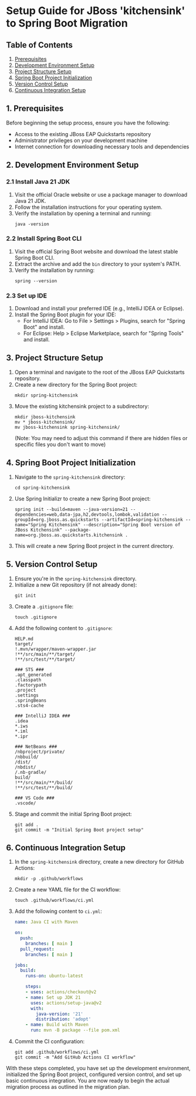 
# Setup Guide for JBoss 'kitchensink' to Spring Boot Migration

## Table of Contents
1. [Prerequisites](#prerequisites)
2. [Development Environment Setup](#development-environment-setup)
3. [Project Structure Setup](#project-structure-setup)
4. [Spring Boot Project Initialization](#spring-boot-project-initialization)
5. [Version Control Setup](#version-control-setup)
6. [Continuous Integration Setup](#continuous-integration-setup)

## 1. Prerequisites <a name="prerequisites"></a>

Before beginning the setup process, ensure you have the following:

- Access to the existing JBoss EAP Quickstarts repository
- Administrator privileges on your development machine
- Internet connection for downloading necessary tools and dependencies

## 2. Development Environment Setup <a name="development-environment-setup"></a>

### 2.1 Install Java 21 JDK

1. Visit the official Oracle website or use a package manager to download Java 21 JDK.
2. Follow the installation instructions for your operating system.
3. Verify the installation by opening a terminal and running:
   ```
   java -version
   ```

### 2.2 Install Spring Boot CLI

1. Visit the official Spring Boot website and download the latest stable Spring Boot CLI.
2. Extract the archive and add the `bin` directory to your system's PATH.
3. Verify the installation by running:
   ```
   spring --version
   ```

### 2.3 Set up IDE

1. Download and install your preferred IDE (e.g., IntelliJ IDEA or Eclipse).
2. Install the Spring Boot plugin for your IDE:
   - For IntelliJ IDEA: Go to File > Settings > Plugins, search for "Spring Boot" and install.
   - For Eclipse: Help > Eclipse Marketplace, search for "Spring Tools" and install.

## 3. Project Structure Setup <a name="project-structure-setup"></a>

1. Open a terminal and navigate to the root of the JBoss EAP Quickstarts repository.
2. Create a new directory for the Spring Boot project:
   ```
   mkdir spring-kitchensink
   ```
3. Move the existing kitchensink project to a subdirectory:
   ```
   mkdir jboss-kitchensink
   mv * jboss-kitchensink/
   mv jboss-kitchensink spring-kitchensink/
   ```
   (Note: You may need to adjust this command if there are hidden files or specific files you don't want to move)

## 4. Spring Boot Project Initialization <a name="spring-boot-project-initialization"></a>

1. Navigate to the `spring-kitchensink` directory:
   ```
   cd spring-kitchensink
   ```
2. Use Spring Initializr to create a new Spring Boot project:
   ```
   spring init --build=maven --java-version=21 --dependencies=web,data-jpa,h2,devtools,lombok,validation --groupId=org.jboss.as.quickstarts --artifactId=spring-kitchensink --name="Spring Kitchensink" --description="Spring Boot version of JBoss Kitchensink" --package-name=org.jboss.as.quickstarts.kitchensink .
   ```
3. This will create a new Spring Boot project in the current directory.

## 5. Version Control Setup <a name="version-control-setup"></a>

1. Ensure you're in the `spring-kitchensink` directory.
2. Initialize a new Git repository (if not already done):
   ```
   git init
   ```
3. Create a `.gitignore` file:
   ```
   touch .gitignore
   ```
4. Add the following content to `.gitignore`:
   ```
   HELP.md
   target/
   !.mvn/wrapper/maven-wrapper.jar
   !**/src/main/**/target/
   !**/src/test/**/target/

   ### STS ###
   .apt_generated
   .classpath
   .factorypath
   .project
   .settings
   .springBeans
   .sts4-cache

   ### IntelliJ IDEA ###
   .idea
   *.iws
   *.iml
   *.ipr

   ### NetBeans ###
   /nbproject/private/
   /nbbuild/
   /dist/
   /nbdist/
   /.nb-gradle/
   build/
   !**/src/main/**/build/
   !**/src/test/**/build/

   ### VS Code ###
   .vscode/
   ```
5. Stage and commit the initial Spring Boot project:
   ```
   git add .
   git commit -m "Initial Spring Boot project setup"
   ```

## 6. Continuous Integration Setup <a name="continuous-integration-setup"></a>

1. In the `spring-kitchensink` directory, create a new directory for GitHub Actions:
   ```
   mkdir -p .github/workflows
   ```
2. Create a new YAML file for the CI workflow:
   ```
   touch .github/workflows/ci.yml
   ```
3. Add the following content to `ci.yml`:
   ```yaml
   name: Java CI with Maven

   on:
     push:
       branches: [ main ]
     pull_request:
       branches: [ main ]

   jobs:
     build:
       runs-on: ubuntu-latest

       steps:
       - uses: actions/checkout@v2
       - name: Set up JDK 21
         uses: actions/setup-java@v2
         with:
           java-version: '21'
           distribution: 'adopt'
       - name: Build with Maven
         run: mvn -B package --file pom.xml
   ```
4. Commit the CI configuration:
   ```
   git add .github/workflows/ci.yml
   git commit -m "Add GitHub Actions CI workflow"
   ```

With these steps completed, you have set up the development environment, initialized the Spring Boot project, configured version control, and set up basic continuous integration. You are now ready to begin the actual migration process as outlined in the migration plan.
